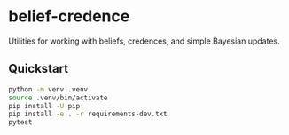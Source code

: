 
# belief-credence

Utilities for working with beliefs, credences, and simple Bayesian updates.

## Quickstart

```bash
python -m venv .venv
source .venv/bin/activate
pip install -U pip
pip install -e . -r requirements-dev.txt
pytest
```
